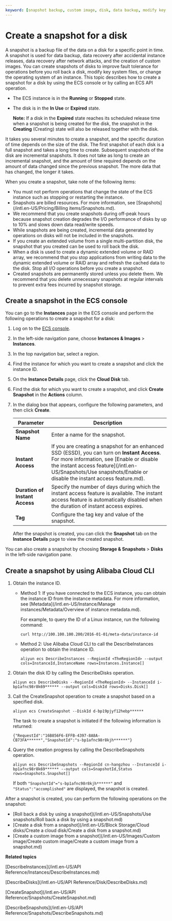 ```yaml
---
keyword: [snapshot backup, custom image, disk, data backup, modify key files, rollback, backup, cloud disk]
---
```


# Create a snapshot for a disk

A snapshot is a backup file of the data on a disk for a specific point in time. A snapshot is used for data backup, data recovery after accidental instance releases, data recovery after network attacks, and the creation of custom images. You can create snapshots of disks to improve fault tolerance for operations before you roll back a disk, modify key system files, or change the operating system of an instance. This topic describes how to create a snapshot for a disk by using the ECS console or by calling an ECS API operation.

-   The ECS instance is in the **Running** or **Stopped** state.
-   The disk is in the **In Use** or **Expired** state.

    **Note:** If a disk in the **Expired** state reaches its scheduled release time when a snapshot is being created for the disk, the snapshot in the **Creating** \(Creating\) state will also be released together with the disk.


It takes you several minutes to create a snapshot, and the specific duration of time depends on the size of the disk. The first snapshot of each disk is a full snapshot and takes a long time to create. Subsequent snapshots of the disk are incremental snapshots. It does not take as long to create an incremental snapshot, and the amount of time required depends on the amount of data changed since the previous snapshot. The more data that has changed, the longer it takes.

When you create a snapshot, take note of the following items:

-   You must not perform operations that change the state of the ECS instance such as stopping or restarting the instance.
-   Snapshots are billed resources. For more information, see [Snapshots](/intl.en-US/Pricing/Billing items/Snapshots.md).
-   We recommend that you create snapshots during off-peak hours because snapshot creation degrades the I/O performance of disks by up to 10% and slows down data read/write speeds.
-   While snapshots are being created, incremental data generated by operations on disks will not be included in the snapshots.
-   If you create an extended volume from a single multi-partition disk, the snapshot that you created can be used to roll back the disk.
-   When a disk is used to create a dynamic extended volume or RAID array, we recommend that you stop applications from writing data to the dynamic extended volume or RAID array and refresh the cached data to the disk. Stop all I/O operations before you create a snapshot.
-   Created snapshots are permanently stored unless you delete them. We recommend that you delete unnecessary snapshots at regular intervals to prevent extra fees incurred by snapshot storage.

## Create a snapshot in the ECS console

You can go to the **Instances** page in the ECS console and perform the following operations to create a snapshot for a disk:

1.  Log on to the [ECS console](https://ecs.console.aliyun.com).

2.  In the left-side navigation pane, choose **Instances & Images** \> **Instances**.

3.  In the top navigation bar, select a region.

4.  Find the instance for which you want to create a snapshot and click the instance ID.

5.  On the **Instance Details** page, click the **Cloud Disk** tab.

6.  Find the disk for which you want to create a snapshot, and click **Create Snapshot** in the **Actions** column.

7.  In the dialog box that appears, configure the following parameters, and then click **Create**.

    |Parameter|Description|
    |---------|-----------|
    |**Snapshot Name**|Enter a name for the snapshot.|
    |**Instant Access**|If you are creating a snapshot for an enhanced SSD \(ESSD\), you can turn on **Instant Access**. For more information, see [Enable or disable the instant access feature](/intl.en-US/Snapshots/Use snapshots/Enable or disable the instant access feature.md).|
    |**Duration of Instant Access**|Specify the number of days during which the instant access feature is available. The instant access feature is automatically disabled when the duration of instant access expires.|
    |**Tag**|Configure the tag key and value of the snapshot.|

    After the snapshot is created, you can click the **Snapshot** tab on the **Instance Details** page to view the created snapshot.


You can also create a snapshot by choosing **Storage & Snapshots** \> **Disks** in the left-side navigation pane.

## Create a snapshot by using Alibaba Cloud CLI

1.  Obtain the instance ID.

    -   Method 1: If you have connected to the ECS instance, you can obtain the instance ID from the instance metadata. For more information, see [Metadata](/intl.en-US/Instance/Manage instances/Metadata/Overview of instance metadata.md).

        For example, to query the ID of a Linux instance, run the following command:

        ```
        curl http://100.100.100.200/2016-01-01/meta-data/instance-id
        ```

    -   Method 2: Use Alibaba Cloud CLI to call the DescribeInstances operation to obtain the instance ID.

        ```
        aliyun ecs DescribeInstances --RegionId <TheRegionId> --output cols=InstanceId,InstanceName rows=Instances.Instance[]
        ```

2.  Obtain the disk ID by calling the DescribeDisks operation.

    ```
    aliyun ecs DescribeDisks --RegionId <TheRegionId> --InstanceId i-bp1afnc98r8k69****** --output cols=DiskId rows=Disks.Disk[]
    ```

3.  Call the CreateSnapshot operation to create a snapshot based on a specified disk.

    ```
    aliyun ecs CreateSnapshot --DiskId d-bp19pjyf12hebp******
    ```

    The task to create a snapshot is initiated if the following information is returned:

    ```
    {"RequestId":"16B856F6-EFFB-4397-8A8A-CB73FA******","SnapshotId":"s-bp1afnc98r8kjh******"}
    ```

4.  Query the creation progress by calling the DescribeSnapshots operation.

    ```
    aliyun ecs DescribeSnapshots --RegionId cn-hangzhou --InstanceId i-bp1afnc98r8k69****** --output cols=SnapshotId,Status rows=Snapshots.Snapshot[]
    ```

    If both `"SnapshotId"="s-bp1afnc98r8kjh******"` and `"Status":"accomplished"` are displayed, the snapshot is created.


After a snapshot is created, you can perform the following operations on the snapshot:

-   [Roll back a disk by using a snapshot](/intl.en-US/Snapshots/Use snapshots/Roll back a disk by using a snapshot.md)
-   [Create a disk from a snapshot](/intl.en-US/Block Storage/Cloud disks/Create a cloud disk/Create a disk from a snapshot.md)
-   [Create a custom image from a snapshot](/intl.en-US/Images/Custom image/Create custom image/Create a custom image from a snapshot.md)

**Related topics**  


[DescribeInstances](/intl.en-US/API Reference/Instances/DescribeInstances.md)

[DescribeDisks](/intl.en-US/API Reference/Disk/DescribeDisks.md)

[CreateSnapshot](/intl.en-US/API Reference/Snapshots/CreateSnapshot.md)

[DescribeSnapshots](/intl.en-US/API Reference/Snapshots/DescribeSnapshots.md)

